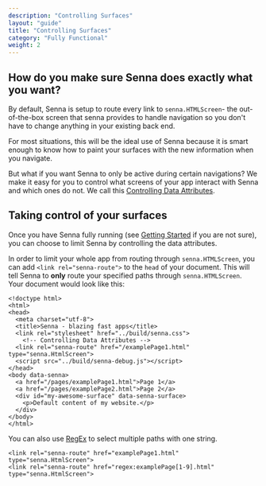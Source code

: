 ```yaml
---
description: "Controlling Surfaces"
layout: "guide"
title: "Controlling Surfaces"
category: "Fully Functional"
weight: 2
---
```


<article id="data-attributes-explained">

## How do you make sure Senna does exactly what you want?

By default, Senna is setup to route every link to `senna.HTMLScreen`- the out-of-the-box screen that senna provides to handle navigation so you don't have to change anything in your existing back end.

For most situations, this will be the ideal use of Senna because it is smart enough to know how to paint your surfaces with the new information when you navigate.

But what if you want Senna to only be active during certain navigations? We make it easy for you to control what screens of your app interact with Senna and which ones do not. We call this [Controlling Data Attributes](#taking-control).

</article>

<article id="taking-control">

## Taking control of your surfaces

Once you have Senna fully running (see [Getting Started](/docs/intro/gettingStarted.html) if you are not sure), you can choose to limit Senna by controlling the data attributes.

In order to limit your whole app from routing through `senna.HTMLScreen`, you can add `<link rel="senna-route">` to the `head` of your document. This will tell Senna to **only** route your specified paths through `senna.HTMLScreen`. Your document would look like this:


```
<!doctype html>
<html>
<head>
  <meta charset="utf-8">
  <title>Senna - blazing fast apps</title>
  <link rel="stylesheet" href="../build/senna.css">
    <!-- Controlling Data Attributes -->
  <link rel="senna-route" href="/examplePage1.html" type="senna.HtmlScreen">
  <script src="../build/senna-debug.js"></script>
</head>
<body data-senna>
  <a href="/pages/examplePage1.html">Page 1</a>
  <a href="/pages/examplePage2.html">Page 2</a>
  <div id="my-awesome-surface" data-senna-surface>
    <p>Default content of my website.</p>
  </div>
</body>
</html>
```


You can also use <a href="https://en.wikipedia.org/wiki/Regular_expression" target="_blank">RegEx</a> to select multiple paths with one string.


```
<link rel="senna-route" href="examplePage1.html" type="senna.HtmlScreen">
<link rel="senna-route" href="regex:examplePage[1-9].html" type="senna.HtmlScreen">
```


</article>



